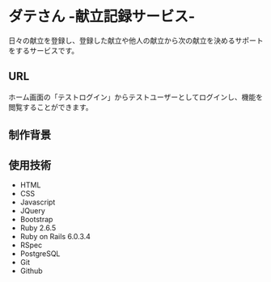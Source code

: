 # ダテさん -献立記録サービス-

日々の献立を登録し、登録した献立や他人の献立から次の献立を決めるサポートをするサービスです。


## URL

ホーム画面の「テストログイン」からテストユーザーとしてログインし、機能を閲覧することができます。


## 制作背景

## 使用技術

* HTML
* CSS
* Javascript
* JQuery
* Bootstrap
* Ruby 2.6.5
* Ruby on Rails 6.0.3.4
* RSpec
* PostgreSQL
* Git
* Github
